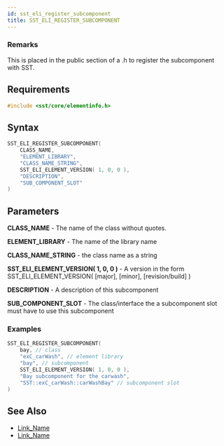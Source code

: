 ```yaml
---
id: sst_eli_register_subcomponent
title: SST_ELI_REGISTER_SUBCOMPONENT
---
```


### Remarks

 This is placed in the public section of a .h to register the subcomponent with SST.
 
## Requirements

```cpp
#include <sst/core/elementinfo.h>
```

## Syntax

```cpp
SST_ELI_REGISTER_SUBCOMPONENT(
    CLASS_NAME,
    "ELEMENT_LIBRARY",
    "CLASS_NAME_STRING", 
    SST_ELI_ELEMENT_VERSION( 1, 0, 0 ),
    "DESCRIPTION",
    "SUB_COMPONENT_SLOT" 
)
```

## Parameters

**CLASS_NAME** - The name of the class without quotes.

**ELEMENT_LIBRARY** - The name of the library name

**CLASS_NAME_STRING** - the class name as a string

**SST_ELI_ELEMENT_VERSION( 1, 0, 0 )** - A version in the form SST_ELI_ELEMENT_VERSION( [major], [minor], [revision/build] )

**DESCRIPTION** - A description of this subcomponent

**SUB_COMPONENT_SLOT** - The class/interface the a subcomponent slot must have to use this subcomponent

### Examples

```cpp
SST_ELI_REGISTER_SUBCOMPONENT(
    bay, // class
    "exC_carWash", // element library
    "bay", // subcomponent
    SST_ELI_ELEMENT_VERSION( 1, 0, 0 ),
    "Bay subcomponent for the carwash",
    "SST::exC_carWash::carWashBay" // subcomponent slot
)
```

## See Also

- [Link_Name](TBA)
- [Link_Name](TBA)